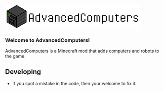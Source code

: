 ![AdvancedComputers](src/main/resources/assets/advancedcomputers/textures/misc/logo.png)<br>
### Welcome to AdvancedComputers!<br>
AdvancedComputers is a Minecraft mod that adds computers and robots to the game.

## Developing
* If you spot a mistake in the code, then your welcome to fix it.
